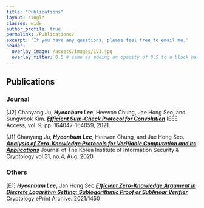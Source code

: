 ```yaml
---
title: "Publications"
layout: single
classes: wide
author_profile: true
permalink: /Publications/
excerpt: 'If you have any questions, please feel free to email me.'
header:
  overlay_image: /assets/images/LV1.jpg
  overlay_filter: 0.5 # same as adding an opacity of 0.5 to a black background
---
```


## Publications

### Journal

[J2] Chanyang Ju, **_Hyeonbum Lee_**, Heewon Chung, Jae Hong Seo, and Sungwook Kim.
**_[Efficient Sum-Check Protocol for Convolution](https://ieeexplore.ieee.org/document/9638642)_**
IEEE Access, vol. 9, pp. 164047-164059, 2021.

[J1] Chanyang Ju, **_Hyeonbum Lee_**, Heewon Chung, and Jae Hong Seo.
**_[Analysis of Zero-Knowledge Protocols for Verifiable Computation and Its Applications](https://www.koreascience.or.kr/article/JAKO202125141268152.pdf)_**
Journal of The Korea Institute of Information Security \& Cryptology vol.31, no.4, Aug. 2020

### Others
[E1] **_Hyeonbum Lee_**, Jan Hong Seo
**_[Efficient Zero-Knowledge Argument in Discrete Logarithm Setting: Sublogarithmic Proof or Sublinear Verifier](https://eprint.iacr.org/2021/1450.pdf)_**
Cryptology ePrint Archive. 2021/1450
